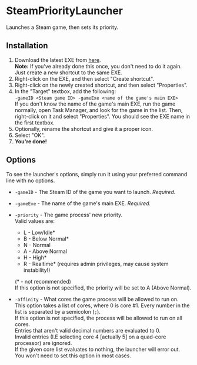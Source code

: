 # SteamPriorityLauncher
Launches a Steam game, then sets its priority.

## Installation
1. Download the latest EXE from [here](https://github.com/Leo40Git/SteamPriorityLauncher/releases/latest).  
**Note:** If you've already done this once, you don't need to do it again. Just create a new shortcut to the same EXE.
2. Right-click on the EXE, and then select "Create shortcut".
3. Right-click on the newly created shortcut, and then select "Properties".
4. In the "Target" textbox, add the following:  
`-gameID <Steam game ID> -gameExe <name of the game's main EXE>`  
If you don't know the name of the game's main EXE, run the game normally, open Task Manager, and look for the game in the list. Then, right-click on it and select "Properties". You should see the EXE name in the first textbox.
5. Optionally, rename the shortcut and give it a proper icon.
6. Select "OK".
7. **You're done!**

## Options
To see the launcher's options, simply run it using your preferred command line with no options.

- `-gameID` - The Steam ID of the game you want to launch. *Required.*
- `-gameExe` - The name of the game's main EXE. *Required.*
- `-priority` - The game process' new priority.  
Valid values are:
  - L - Low/Idle*
  - B - Below Normal*
  - N - Normal
  - A - Above Normal
  - H - High*
  - R - Realtime* (requires admin privileges, may cause system instability!)

  (* - not recommended)  
If this option is not specified, the priority will be set to A (Above Normal).
- `-affinity` - What cores the game process will be allowed to run on.  
This option takes a list of cores, where 0 is core #1. Every number in the list is separated by a semicolon (`;`).  
If this option is not specified, the process will be allowed to run on all cores.  
Entries that aren't valid decimal numbers are evaluated to 0.  
Invalid entries (I.E selecting core 4 [actually 5] on a quad-core processor) are ignored.  
If the given core list evaluates to nothing, the launcher will error out.  
You won't need to set this option in most cases.  
